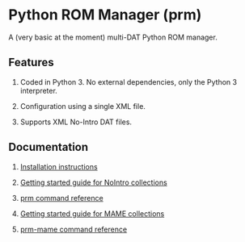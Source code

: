 # Python ROM Manager (prm)

A (very basic at the moment) multi-DAT Python ROM manager.

## Features

 1. Coded in Python 3. No external dependencies, only the Python 3 interpreter.

 2. Configuration using a single XML file.

 3. Supports XML No-Intro DAT files.

## Documentation

 1. [Installation instructions](./doc/Installation.md)

 2. [Getting started guide for NoIntro collections](./doc/Getting-started-nointro.md)

 3. [prm command reference](./doc/Command-reference-prm.md)

 4. [Getting started guide for MAME collections](./doc/Getting-started-mame.md)

 5. [prm-mame command reference](./doc/Command-reference-prm-mame.md)
